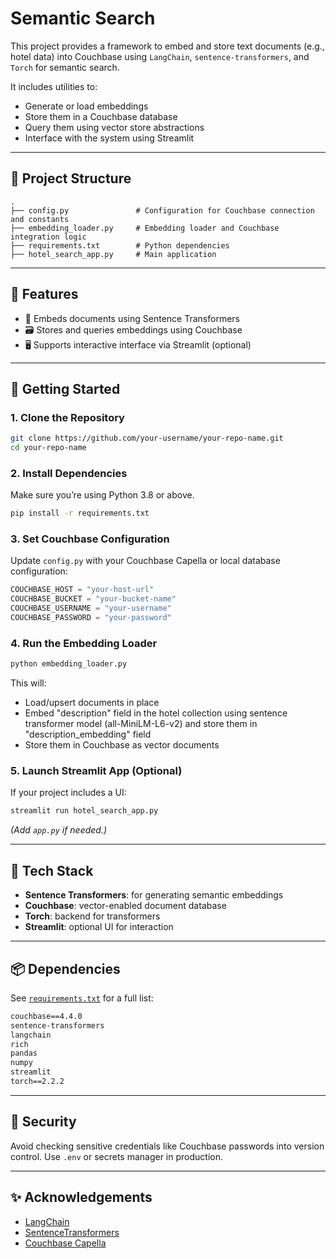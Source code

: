 # Semantic Search

This project provides a framework to embed and store text documents (e.g., hotel data) into Couchbase using `LangChain`, `sentence-transformers`, and `Torch` for semantic search.

It includes utilities to:
- Generate or load embeddings
- Store them in a Couchbase database
- Query them using vector store abstractions
- Interface with the system using Streamlit

---

## 📁 Project Structure

```
.
├── config.py               # Configuration for Couchbase connection and constants
├── embedding_loader.py     # Embedding loader and Couchbase integration logic
├── requirements.txt        # Python dependencies
├── hotel_search_app.py     # Main application
```

---

## 🧠 Features

- 🧠 Embeds documents using Sentence Transformers
- 🗃️ Stores and queries embeddings using Couchbase
- 🖥️ Supports interactive interface via Streamlit (optional)

---

## 🚀 Getting Started

### 1. Clone the Repository

```bash
git clone https://github.com/your-username/your-repo-name.git
cd your-repo-name
```

### 2. Install Dependencies

Make sure you’re using Python 3.8 or above.

```bash
pip install -r requirements.txt
```

### 3. Set Couchbase Configuration

Update `config.py` with your Couchbase Capella or local database configuration:

```python
COUCHBASE_HOST = "your-host-url"
COUCHBASE_BUCKET = "your-bucket-name"
COUCHBASE_USERNAME = "your-username"
COUCHBASE_PASSWORD = "your-password"
```

### 4. Run the Embedding Loader

```bash
python embedding_loader.py
```

This will:
- Load/upsert documents in place 
- Embed "description" field in the hotel collection using sentence transformer model (all-MiniLM-L6-v2) and store them in "description_embedding" field
- Store them in Couchbase as vector documents

### 5. Launch Streamlit App (Optional)

If your project includes a UI:

```bash
streamlit run hotel_search_app.py
```

*(Add `app.py` if needed.)*

---

## 🧪 Tech Stack

- **Sentence Transformers**: for generating semantic embeddings
- **Couchbase**: vector-enabled document database
- **Torch**: backend for transformers
- **Streamlit**: optional UI for interaction

---

## 📦 Dependencies

See [`requirements.txt`](requirements.txt) for a full list:

```txt
couchbase==4.4.0
sentence-transformers
langchain
rich
pandas
numpy
streamlit
torch==2.2.2
```

---

## 🔐 Security

Avoid checking sensitive credentials like Couchbase passwords into version control. Use `.env` or secrets manager in production.

---

## ✨ Acknowledgements

- [LangChain](https://github.com/langchain-ai/langchain)
- [SentenceTransformers](https://www.sbert.net/)
- [Couchbase Capella](https://www.couchbase.com/products/capella)
